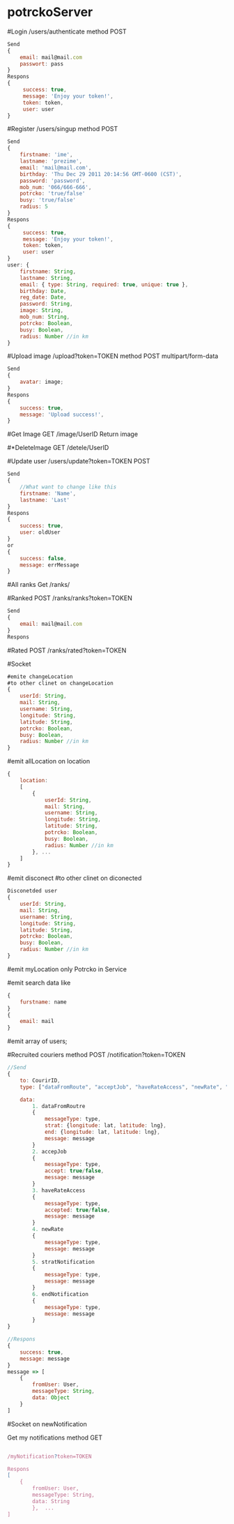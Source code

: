 # potrckoServer

#Login
/users/authenticate
method POST
```javascript
Send
{ 
	email: mail@mail.com
	passwort: pass
}
Respons
{
	 success: true,
     message: 'Enjoy your token!',
     token: token,
     user: user
}
```
#Register
/users/singup
method POST
```javascript
Send
{ 
	firstname: 'ime', 
    lastname: 'prezime',
    email: 'mail@mail.com',
    birthday: 'Thu Dec 29 2011 20:14:56 GMT-0600 (CST)',
    password: 'password',
    mob_num: '066/666-666',
    potrcko: 'true/false'
    busy: 'true/false'
    radius: 5
}
Respons
{
	 success: true,
     message: 'Enjoy your token!',
     token: token,
     user: user
}
user: { 
    firstname: String, 
    lastname: String,
    email: { type: String, required: true, unique: true },
    birthday: Date,
    reg_date: Date,
    password: String, 
    image: String,
    mob_num: String,
    potrcko: Boolean,
    busy: Boolean,
    radius: Number //in km
}
```

#Upload image
/upload?token=TOKEN
method POST multipart/form-data
```javascript
Send
{
	avatar: image;
}
Respons
{
	success: true,
    message: 'Upload success!',
}
```
#Get Image
GET
/image/UserID
Return image

#*DeleteImage 
GET
/detele/UserID

#Update user
/users/update?token=TOKEN
POST
```javascript
Send
{
    //What want to change like this
    firstname: 'Name',
    lastname: 'Last'
}
Respons
{
    success: true,
    user: oldUser
}
or
{
    success: false,
    message: errMessage
}
```

#All ranks
Get
/ranks/

#Ranked
POST
/ranks/ranks?token=TOKEN
```javascript
Send
{
    email: mail@mail.com
}
Respons
```
#Rated
POST
/ranks/rated?token=TOKEN

#Socket
```javascript
#emite changeLocation
#to other clinet on changeLocation
{
    userId: String, 
    mail: String,
    username: String,
    longitude: String, 
    latitude: String,
    potrcko: Boolean,
    busy: Boolean,
    radius: Number //in km
}
```
#emit allLocation on location
```javascript
{
    location:
    [
        {
            userId: String, 
            mail: String,
            username: String,
            longitude: String, 
            latitude: String,
            potrcko: Boolean,
            busy: Boolean,
            radius: Number //in km
        }, ...
    ]
}
```
#emit disconect
#to other clinet on diconected
```javascript
Disconetded user
{
    userId: String, 
    mail: String,
    username: String,
    longitude: String, 
    latitude: String,
    potrcko: Boolean,
    busy: Boolean,
    radius: Number //in km
}
```
#emit myLocation
only Potrcko in Service


#emit search
data like
```javascript
{
    furstname: name
}
{
    email: mail
}
```
#emit array of users;

#Recruited couriers
method POST
/notification?token=TOKEN

```javascript
//Send
{
    to: CourirID,
    type: ["dataFromRoute", "acceptJob", "haveRateAccess", "newRate", "startnotification", "endNotification"] 

    data:
        1. dataFromRoutre
        {
            messageType: type,
            strat: {longitude: lat, latitude: lng},
            end: {longitude: lat, latitude: lng},
            message: message
        }
        2. accepJob
        {
            messageType: type,
            accept: true/false,
            message: message
        }
        3. haveRateAccess
        {
            messageType: type,
            accepted: true/false,
            message: message
        }
        4. newRate
        {
            messageType: type,
            message: message
        }
        5. stratNotification
        {
            messageType: type,
            message: message
        }
        6. endNotification
        {
            messageType: type,
            message: message
        }
}

//Respons
{
    success: true,
    message: message
}
message => [
    {
        fromUser: User, 
        messageType: String, 
        data: Object
    }
]
```

#Socket on
newNotification

Get my notifications
method GET
```javascript

/myNotification?token=TOKEN

Respons
[
    {
        fromUser: User, 
        messageType: String, 
        data: String
        },  ...
]
```